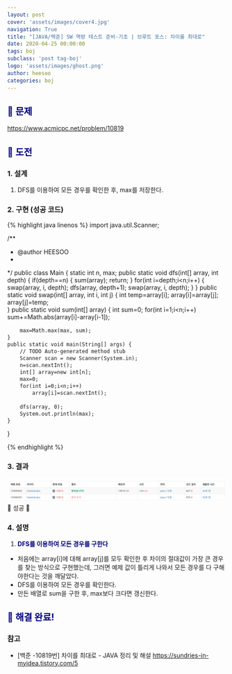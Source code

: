 ```yaml
---
layout: post
cover: 'assets/images/cover4.jpg'
navigation: True
title: "[JAVA/백준] SW 역량 테스트 준비-기초 | 브루트 포스: 차이를 최대로"
date: 2020-04-25 00:00:00
tags: boj
subclass: 'post tag-boj'
logo: 'assets/images/ghost.png'
author: heesoo
categories: boj
---
```

## <span style="color:navy">👀 문제</span>
<https://www.acmicpc.net/problem/10819>

## <span style="color:navy">👊 도전</span>

### 1. 설계
1. DFS를 이용하여 모든 경우를 확인한 후, max를 저장한다.

### 2. 구현 (성공 코드)
{% highlight java linenos %}
import java.util.Scanner;

/**
 * @author HEESOO
 *
 */
public class Main {
	static int n, max;
	public static void dfs(int[] array, int depth) {
		if(depth==n) {
			sum(array);
			return;
		}
		for(int i=depth;i<n;i++) {
			swap(array, i, depth);
			dfs(array, depth+1);
			swap(array, i, depth);
		}
	}
	public static void swap(int[] array, int i, int j) {
		int temp=array[i];
		array[i]=array[j];
		array[j]=temp;		
	}
	public static void sum(int[] array) {
		int sum=0;
		for(int i=1;i<n;i++)
			sum+=Math.abs(array[i]-array[i-1]);
		
		max=Math.max(max, sum);
	}
	public static void main(String[] args) {
		// TODO Auto-generated method stub
		Scanner scan = new Scanner(System.in);
		n=scan.nextInt();
		int[] array=new int[n];
		max=0;
		for(int i=0;i<n;i++)
			array[i]=scan.nextInt();
		
		dfs(array, 0);
		System.out.println(max);
	}
}

{% endhighlight %}

### 3. 결과
![실행결과](./assets/images/200425_4.PNG)
🤟 성공 🤟  

### 4. 설명
1. **<span style="color:navy">DFS를 이용하여 모든 경우를 구한다</span>**
- 처음에는 array[i]에 대해 array[j]를 모두 확인한 후 차이의 절대값이 가장 큰 경우를 찾는 방식으로 구현했는데, 그러면 예제 값이 틀리게 나와서 모든 경우를 다 구해야한다는 것을 깨달았다.
- DFS를 이용하여 모든 경우를 확인한다.
- 만든 배열로 sum을 구한 후, max보다 크다면 갱신한다.

## <span style="color:navy">👏 해결 완료!</span>

### 참고
- [백준 -10819번] 차이를 최대로 - JAVA 정리 및 해설 <https://sundries-in-myidea.tistory.com/5>
